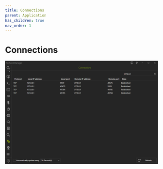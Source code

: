 ```yaml
---
title: Connections
parent: Application
has_children: true
nav_order: 1
---
```


# Connections

![Connections](Connections.png)